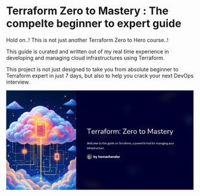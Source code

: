 # Terraform Zero to Mastery : The compelte beginner to expert guide

Hold on..! This is not just another Terraform Zero to Hero course..!

This guide is curated and written out of my real time experience in developing and managing cloud infrastructures using Terraform. 

This project is not just designed to take you from absolute beginner to Terraform expert in just 7 days, but also to help you crack your next DevOps interview.

![Alt text](.pictures/main_pic.png?raw=true "Intro")
